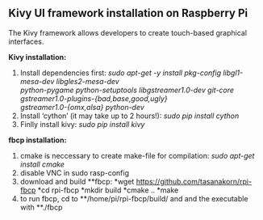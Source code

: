 ## Kivy UI framework installation on Raspberry Pi

The Kivy framework allows developers to create touch-based graphical interfaces. 

**Kivy installation:**

1. Install dependencies first: *sudo apt-get -y install pkg-config libgl1-mesa-dev libgles2-mesa-dev \
python-pygame python-setuptools libgstreamer1.0-dev git-core \
gstreamer1.0-plugins-{bad,base,good,ugly} \
gstreamer1.0-{omx,alsa} python-dev*
2. Install ‘cython’ (it may take up to 2 hours!): *sudo pip install cython* 
3. Finlly install kivy: *sudo pip install kivy*


**fbcp installation:**

1. cmake is neccessary to create make-file for compilation: *sudo apt-get install cmake* 
2. disable VNC in sudo rasp-config
3. download and build **fbcp: 
	*wget https://github.com/tasanakorn/rpi-fbcp
	*cd rpi-fbcp
	*mkdir build
	*cmake ..
	*make
4. to run fbcp, cd to **/home/pi/rpi-fbcp/build/ and and the executable with **./fbcp





 
